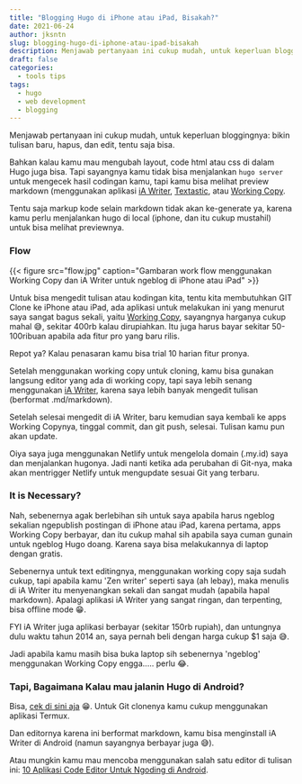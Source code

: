 ```yaml
---
title: "Blogging Hugo di iPhone atau iPad, Bisakah?"
date: 2021-06-24
author: jksntn
slug: blogging-hugo-di-iphone-atau-ipad-bisakah
description: Menjawab pertanyaan ini cukup mudah, untuk keperluan bloggingnya bikin tulisan baru, hapus, dan edit, tentu saja bisa. 
draft: false
categories:
  - tools tips
tags:
  - hugo
  - web development
  - blogging
---
```

Menjawab pertanyaan ini cukup mudah, untuk keperluan bloggingnya: bikin tulisan baru, hapus, dan edit, tentu saja bisa. 

<!--more-->

Bahkan kalau kamu mau mengubah layout, code html atau css di dalam Hugo juga bisa. Tapi sayangnya kamu tidak bisa menjalankan `hugo server` untuk mengecek hasil codingan kamu, tapi kamu bisa melihat preview markdown (menggunakan aplikasi [iA Writer](https://ia.net/writer), [Textastic](https://www.textasticapp.com/), atau [Working Copy](https://workingcopyapp.com/). 

Tentu saja markup kode selain markdown tidak akan ke-generate ya, karena kamu perlu menjalankan hugo di local (iphone, dan itu cukup mustahil) untuk bisa melihat previewnya.

### Flow

{{< figure src="flow.jpg" caption="Gambaran work flow menggunakan Working Copy dan iA Writer untuk ngeblog di iPhone atau iPad" >}}

Untuk bisa mengedit tulisan atau kodingan kita, tentu kita membutuhkan GIT Clone ke iPhone atau iPad, ada aplikasi untuk melakukan ini yang menurut saya sangat bagus sekali, yaitu [Working Copy](https://workingcopyapp.com/), sayangnya harganya cukup mahal 😅, sekitar 400rb kalau dirupiahkan. Itu juga harus bayar sekitar 50-100ribuan apabila ada fitur pro yang baru rilis. 

Repot ya? Kalau penasaran kamu bisa trial 10 harian fitur pronya.

Setelah menggunakan working copy untuk cloning, kamu bisa gunakan langsung editor yang ada di working copy, tapi saya lebih senang menggunakan [iA Writer](https://ia.net/writer), karena saya lebih banyak mengedit tulisan (berformat .md/markdown). 

Setelah selesai mengedit di iA Writer, baru kemudian saya kembali ke apps Working Copynya, tinggal commit, dan git push, selesai. Tulisan kamu pun akan update.

Oiya saya juga menggunakan Netlify untuk mengelola domain (.my.id) saya dan menjalankan hugonya. Jadi nanti ketika ada perubahan di Git-nya, maka akan mentrigger Netlify untuk mengupdate sesuai Git yang terbaru. 

### It is Necessary? 

Nah, sebenernya agak berlebihan sih untuk saya apabila harus ngeblog sekalian ngepublish postingan di iPhone atau iPad, karena pertama, apps Working Copy berbayar, dan itu cukup mahal sih apabila saya cuman gunain untuk ngeblog Hugo doang. Karena saya bisa melakukannya di laptop dengan gratis. 

Sebenernya untuk text editingnya, menggunakan working copy saja sudah cukup, tapi apabila kamu 'Zen writer' seperti saya (ah lebay), maka menulis di iA Writer itu menyenangkan sekali dan sangat mudah (apabila hapal markdown). Apalagi aplikasi iA Writer yang sangat ringan, dan terpenting, bisa offline mode 😁. 

FYI iA Writer juga aplikasi berbayar (sekitar 150rb rupiah), dan untungnya dulu waktu tahun 2014 an, saya pernah beli dengan harga cukup $1 saja 😅. 

Jadi apabila kamu masih bisa buka laptop sih sebenernya 'ngeblog' menggunakan Working Copy engga..... perlu 😂.

### Tapi, Bagaimana Kalau mau jalanin Hugo di Android?

Bisa, [cek di sini aja](https://gist.github.com/bep/a0d8a26cf6b4f8bc992729b8e50b480b#gistcomment-3624139) 😁. Untuk Git clonenya kamu cukup menggunakan aplikasi Termux. 

Dan editornya karena  ini berformat markdown, kamu bisa menginstall iA Writer di Android (namun sayangnya berbayar juga 😅). 

Atau mungkin kamu mau mencoba menggunakan salah satu editor di tulisan ini: [10 Aplikasi Code Editor Untuk Ngoding di Android](https://www.codepolitan.com/10-aplikasi-code-editor-untuk-ngoding-di-android-5b35c560965d2).

